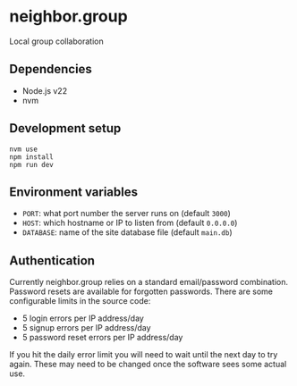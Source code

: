 # neighbor.group

Local group collaboration

## Dependencies

-   Node.js v22
-   nvm

## Development setup

```
nvm use
npm install
npm run dev
```

## Environment variables

-   `PORT`: what port number the server runs on (default `3000`)
-   `HOST`: which hostname or IP to listen from (default `0.0.0.0`)
-   `DATABASE`: name of the site database file (default `main.db`)

## Authentication

Currently neighbor.group relies on a standard email/password combination. Password resets are available for forgotten passwords. There are some configurable limits in the source code:

- 5 login errors per IP address/day
- 5 signup errors per IP address/day
- 5 password reset errors per IP address/day

If you hit the daily error limit you will need to wait until the next day to try again. These may need to be changed once the software sees some actual use.